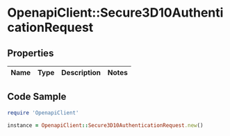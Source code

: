 # OpenapiClient::Secure3D10AuthenticationRequest

## Properties

Name | Type | Description | Notes
------------ | ------------- | ------------- | -------------

## Code Sample

```ruby
require 'OpenapiClient'

instance = OpenapiClient::Secure3D10AuthenticationRequest.new()
```


